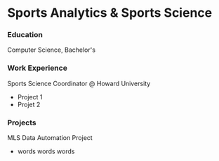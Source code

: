 # Sports Analytics & Sports Science

### Education
Computer Science, Bachelor's

### Work Experience
Sports Science Coordinator @ Howard University
- Project 1
- Projet 2

### Projects
MLS Data Automation Project
- words words words

